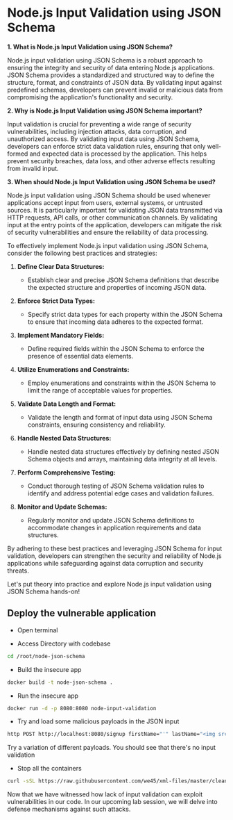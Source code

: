 # Node.js Input Validation using JSON Schema

**1. What is Node.js Input Validation using JSON Schema?**

Node.js input validation using JSON Schema is a robust approach to ensuring the integrity and security of data entering Node.js applications. JSON Schema provides a standardized and structured way to define the structure, format, and constraints of JSON data. By validating input against predefined schemas, developers can prevent invalid or malicious data from compromising the application's functionality and security.

**2. Why is Node.js Input Validation using JSON Schema important?**

Input validation is crucial for preventing a wide range of security vulnerabilities, including injection attacks, data corruption, and unauthorized access. By validating input data using JSON Schema, developers can enforce strict data validation rules, ensuring that only well-formed and expected data is processed by the application. This helps prevent security breaches, data loss, and other adverse effects resulting from invalid input.

**3. When should Node.js Input Validation using JSON Schema be used?**

Node.js input validation using JSON Schema should be used whenever applications accept input from users, external systems, or untrusted sources. It is particularly important for validating JSON data transmitted via HTTP requests, API calls, or other communication channels. By validating input at the entry points of the application, developers can mitigate the risk of security vulnerabilities and ensure the reliability of data processing.

To effectively implement Node.js input validation using JSON Schema, consider the following best practices and strategies:

1. **Define Clear Data Structures:**
   - Establish clear and precise JSON Schema definitions that describe the expected structure and properties of incoming JSON data.

2. **Enforce Strict Data Types:**
   - Specify strict data types for each property within the JSON Schema to ensure that incoming data adheres to the expected format.

3. **Implement Mandatory Fields:**
   - Define required fields within the JSON Schema to enforce the presence of essential data elements.

4. **Utilize Enumerations and Constraints:**
   - Employ enumerations and constraints within the JSON Schema to limit the range of acceptable values for properties.

5. **Validate Data Length and Format:**
   - Validate the length and format of input data using JSON Schema constraints, ensuring consistency and reliability.

6. **Handle Nested Data Structures:**
   - Handle nested data structures effectively by defining nested JSON Schema objects and arrays, maintaining data integrity at all levels.

7. **Perform Comprehensive Testing:**
   - Conduct thorough testing of JSON Schema validation rules to identify and address potential edge cases and validation failures.

8. **Monitor and Update Schemas:**
   - Regularly monitor and update JSON Schema definitions to accommodate changes in application requirements and data structures.

By adhering to these best practices and leveraging JSON Schema for input validation, developers can strengthen the security and reliability of Node.js applications while safeguarding against data corruption and security threats.

Let's put theory into practice and explore Node.js input validation using JSON Schema hands-on!

## Deploy the vulnerable application

- Open terminal

- Access Directory with codebase

```bash
cd /root/node-json-schema
```

- Build the insecure app

```bash
docker build -t node-json-schema .
```

- Run the insecure app

```bash
docker run -d -p 8080:8080 node-input-validation
```

- Try and load some malicious payloads in the JSON input

```bash
http POST http://localhost:8080/signup firstName="'" lastName="<img src=1/>" age:=25 email="john.doe@<script>alert(1)</script>"
```

Try a variation of different payloads. You should see that there's no input validation

- Stop all the containers

```bash
curl -sSL https://raw.githubusercontent.com/we45/xml-files/master/clean-docker.sh | sh
```

Now that we have witnessed how lack of input validation can exploit vulnerabilities in our code. In our upcoming lab session, we will delve into defense mechanisms against such attacks.
